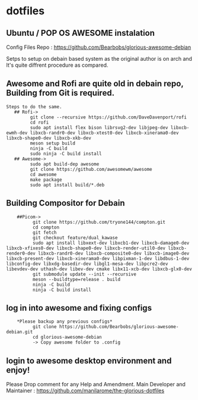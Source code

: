 # dotfiles

## Ubuntu / POP OS AWESOME instalation

Config Files Repo : https://github.com/Bearbobs/glorious-awesome-debian

Setps to setup on debain based system as the original author is on arch and It's quite diffrent procedure as compared.

## Awesome and Rofi are quite old in debain repo, Building from Git is required.

    Steps to do the same.
       ## Rofi->
             git clone --recursive https://github.com/DaveDavenport/rofi
             cd rofi
             sudo apt install flex bison librsvg2-dev libjpeg-dev libxcb-ewmh-dev libxcb-randr0-dev libxcb-xtest0-dev libxcb-xinerama0-dev libxcb-shape0-dev libxcb-xkb-dev
             meson setup build
             ninja -C build
             sudo ninja -C build install
       ## Awesome->
             sudo apt build-dep awesome
             git clone https://github.com/awesomewm/awesome
             cd awesome
             make package
             sudo apt install build/*.deb
             
## Building Compositor for Debain
        ##Picom->
              git clone https://github.com/tryone144/compton.git
              cd compton
              git fetch
              git checkout feature/dual_kawase
              sudo apt install libxext-dev libxcb1-dev libxcb-damage0-dev libxcb-xfixes0-dev libxcb-shape0-dev libxcb-render-util0-dev libxcb-render0-dev libxcb-randr0-dev libxcb-composite0-dev libxcb-image0-dev libxcb-present-dev libxcb-xinerama0-dev libpixman-1-dev libdbus-1-dev libconfig-dev libxdg-basedir-dev libgl1-mesa-dev libpcre2-dev libevdev-dev uthash-dev libev-dev cmake libx11-xcb-dev libxcb-glx0-dev
              git submodule update --init --recursive
              meson --buildtype=release . build
              ninja -C build
              ninja -C build install

## log in into awesome and fixing configs
        *Please backup any previous configs*
              git clone https://github.com/Bearbobs/glorious-awesome-debian.git
              cd glorious-awesome-debian
              -> Copy awesome folder to .config
## login to awesome desktop environment and enjoy!
Please Drop comment for any Help and Amendment.
Main Developer and Maintainer : https://github.com/manilarome/the-glorious-dotfiles
